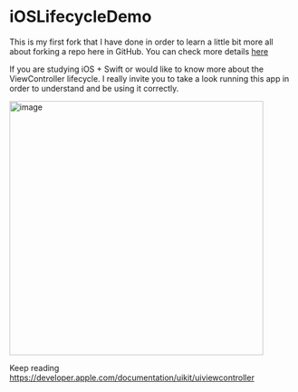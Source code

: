 # iOSLifecycleDemo
This is my first fork that I have done in order to learn a little bit more all about forking a repo here in GitHub. You can check more details [here](https://docs.github.com/en/get-started/quickstart/fork-a-repo) 

If you are studying iOS + Swift or would like to know more about the ViewController lifecycle. I really invite you to take a look running this app in order to understand and be using it correctly.

<img width="448" alt="image" src="https://github.com/talthiagolopes/iOSLifecycleDemo/assets/39767279/2d99f4ce-57c8-4433-b6e3-858f0f0e086a">

Keep reading https://developer.apple.com/documentation/uikit/uiviewcontroller
